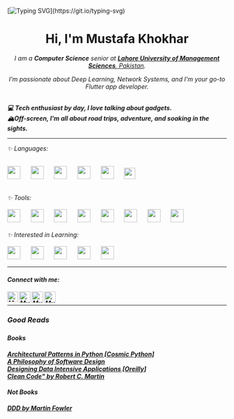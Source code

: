 [![Typing SVG](https://readme-typing-svg.demolab.com?font=Fira+Code&pause=1000&width=435&lines=Welcome+to+my+GitHub!)](https://git.io/typing-svg)
<!-- <h1 align="center">Hi <img src="https://raw.githubusercontent.com/ABSphreak/ABSphreak/master/gifs/Hi.gif" width="30px">, I'm Mustafa Khokhar</h1> -->
<h1 align="center">Hi, I'm Mustafa Khokhar</h1>
<p align="center">
  
  <em>
    I am a <b>Computer Science</b> senior at  <a href="https://lums.edu.pk"> <b>Lahore University of Management Sciences</b>, Pakistan</a>.

   <p align="center"> I'm passionate about Deep Learning, Network Systems, and I'm your go-to Flutter app developer.</p>
<!--   <br> -->
<!--   <b>🥊 When I'm not coding, I'm throwing punches in the boxing ring.</b> -->
  <br>
  <b>💻 Tech enthusiast by day, I love talking about gadgets.</b>
  <br>
  <b>🏔Off-screen, I'm all about road trips, adventure, and soaking in the sights.</b>
</p>

---
<summary>
  ✨ Languages:
</summary>
   <br>
<p align="left">
<a href="https://www.python.org/" target="_blank"><img height="30" src="https://www.vectorlogo.zone/logos/python/python-icon.svg"></a>&nbsp;&nbsp;&nbsp;&nbsp;&nbsp;
<a href="https://dart.dev" target="_blank"><img height="30" src="https://www.vectorlogo.zone/logos/dartlang/dartlang-icon.svg"></a>&nbsp;&nbsp;&nbsp;&nbsp;&nbsp;
<a href="https://www.javascript.com" target="_blank"><img height="30" src="https://www.vectorlogo.zone/logos/javascript/javascript-icon.svg"></a>&nbsp;&nbsp;&nbsp;&nbsp;&nbsp;
<a href="https://www.typescriptlang.org" target="_blank"><img height="30" src="https://www.vectorlogo.zone/logos/typescriptlang/typescriptlang-icon.svg"></a>&nbsp;&nbsp;&nbsp;&nbsp;&nbsp;
<a href="https://isocpp.org/std/the-standard" target="_blank"><img height="30" src="https://upload.wikimedia.org/wikipedia/commons/1/18/ISO_C%2B%2B_Logo.svg"></a>&nbsp;&nbsp;&nbsp;&nbsp;&nbsp;
<a href="https://go.dev" target="_blank"><img height="26" src="https://www.vectorlogo.zone/logos/golang/golang-official.svg"></a>&nbsp;&nbsp;&nbsp;&nbsp;&nbsp;
</p>

<br>
<summary>
  ✨ Tools:
</summary>
   <br>
<a href="https://flutter.dev/" target="_blank"><img height="30" src="https://www.vectorlogo.zone/logos/flutterio/flutterio-ar21.svg"></a>&nbsp;&nbsp;&nbsp;&nbsp;&nbsp;
<a href="https://firebase.google.com/" target="_blank"><img height="30" src="https://www.vectorlogo.zone/logos/firebase/firebase-ar21.svg"></a>&nbsp;&nbsp;&nbsp;&nbsp;&nbsp;
<a href="https://www.tensorflow.org/" target="_blank"><img height="30" src="https://www.vectorlogo.zone/logos/tensorflow/tensorflow-ar21.svg"></a>&nbsp;&nbsp;&nbsp;&nbsp;&nbsp;
<a href="https://pytorch.org/" target="_blank"><img height="30" src="https://www.vectorlogo.zone/logos/pytorch/pytorch-ar21.svg"></a>&nbsp;&nbsp;&nbsp;&nbsp;&nbsp;
<a href="https://react.dev" target="_blank"><img height="30" src="https://www.vectorlogo.zone/logos/reactjs/reactjs-ar21.svg"></a>&nbsp;&nbsp;&nbsp;&nbsp;&nbsp;
<a href="https://nodejs.org/en" target="_blank"><img height="30" src="https://www.vectorlogo.zone/logos/nodejs/nodejs-horizontal.svg"></a>&nbsp;&nbsp;&nbsp;&nbsp;&nbsp;
<a href="https://www.mysql.com" target="_blank"><img height="30" src="https://www.vectorlogo.zone/logos/mysql/mysql-horizontal.svg"></a>&nbsp;&nbsp;&nbsp;&nbsp;&nbsp;
<a href="https://www.mongodb.com" target="_blank"><img height="30" src="https://www.vectorlogo.zone/logos/mongodb/mongodb-ar21.svg"></a>&nbsp;&nbsp;&nbsp;&nbsp;&nbsp;

<br>
<br>
<summary>
  ✨ Interested in Learning:
</summary>
   <br>
<a href="https://www.djangoproject.com" target="_blank"><img height="30" src="https://www.vectorlogo.zone/logos/djangoproject/djangoproject-ar21.svg"></a>&nbsp;&nbsp;&nbsp;&nbsp;&nbsp;
<a href="https://flask.palletsprojects.com/en/3.0.x/" target="_blank"><img height="30" src="https://www.vectorlogo.zone/logos/pocoo_flask/pocoo_flask-ar21.svg"></a>&nbsp;&nbsp;&nbsp;&nbsp;&nbsp;
<a href="https://www.postgresql.org" target="_blank"><img height="30" src="https://www.vectorlogo.zone/logos/postgresql/postgresql-horizontal.svg"></a>&nbsp;&nbsp;&nbsp;&nbsp;&nbsp;
<a href="https://redis.io" target="_blank"><img height="30" src="https://www.vectorlogo.zone/logos/redis/redis-ar21.svg"></a>&nbsp;&nbsp;&nbsp;&nbsp;&nbsp;
<a href="https://supabase.com" target="_blank"><img height="30" src="https://www.vectorlogo.zone/logos/supabase/supabase-ar21.svg"></a>&nbsp;&nbsp;&nbsp;&nbsp;&nbsp;

<br>

---

<h4> Connect with me: <h4>
  </hr>
  <a href="https://www.linkedin.com/in/mustafamir-khokhar">
   <img align="left" alt=" Mustafa Khokhar | Linkedin" width="24px" src="https://www.vectorlogo.zone/logos/linkedin/linkedin-icon.svg" />
  </a>
  <a href="mailto:mustafakhokhar26@gmail.com">
    <img align="left" alt="Mustafa Khokhar | Gmail" width="26px" src="https://www.vectorlogo.zone/logos/gmail/gmail-icon.svg" />
  </a>
   <a href="https://github.com/mustafakhokhar">
    <img align="left" alt="Mustafa Khokhar| Github" width="26px" src="https://www.vectorlogo.zone/logos/github/github-tile.svg" />
  </a>
  <a href="https://medium.com/@mustafakhokhar26">
    <img align="left" alt="Mustafa Khokhar| Github" width="26px" src="https://www.vectorlogo.zone/logos/medium/medium-tile.svg" />
  </a>
  <br>

---

<h3> Good Reads <h3>
<h4> Books <h4>
<a href= "https://www.cosmicpython.com"> Architectural Patterns in Python [Cosmic Python] </a> <br>
<a href= "https://drive.google.com/file/d/1675-eg5A067TAdp20CLwfiiHUBVMWOAA/view"> A Philosophy of Software Design </a> <br> 
<a href= "https://drive.google.com/file/d/1qJePfT4HsDnR-QktAwwlHDMCU77ppnT3/view"> Designing Data Intensive Applications [Oreilly]  </a> <br>
<a href= "https://www.cosmicpython.com"> Clean Code" by Robert C. Martin </a> <br>
<h4> Not Books <h4>
<a href= "https://martinfowler.com/bliki/DomainDrivenDesign.html"> DDD by Martin Fowler </a> <br>


<!--
**mustafakhokhar/mustafakhokhar** is a ✨ _special_ ✨ repository because its `README.md` (this file) appears on your GitHub profile.

Here are some ideas to get you started:

- 🔭 I’m currently working on ...
- 🌱 I’m currently learning ...
- 👯 I’m looking to collaborate on ...
- 🤔 I’m looking for help with ...
- 💬 Ask me about ...
- 📫 How to reach me: ...
- 😄 Pronouns: ...
- ⚡ Fun fact: ...
-->
